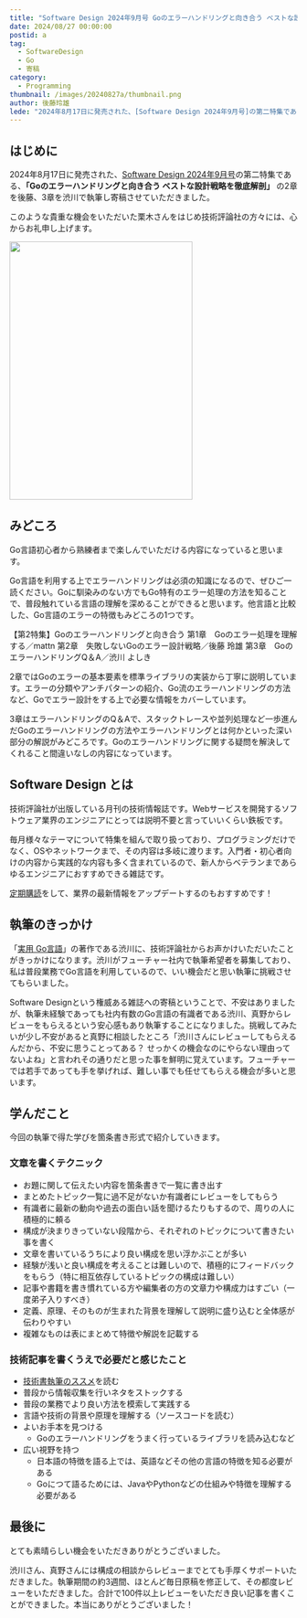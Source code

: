 ```yaml
---
title: "Software Design 2024年9月号 Goのエラーハンドリングと向き合う ベストな設計戦略を徹底解剖を寄稿しました"
date: 2024/08/27 00:00:00
postid: a
tag:
  - SoftwareDesign
  - Go
  - 寄稿
category:
  - Programming
thumbnail: /images/20240827a/thumbnail.png
author: 後藤玲雄
lede: "2024年8月17日に発売された、[Software Design 2024年9月号]の第二特集である、「Goのエラーハンドリングと向き合う  ベストな設計戦略を徹底解剖」 の2章を後藤、3章を渋川で執筆し寄稿させていただきました。"
---
```


## はじめに

2024年8月17日に発売された、[Software Design 2024年9月号](https://gihyo.jp/magazine/SD/archive/2024/202409)の第二特集である、**「Goのエラーハンドリングと向き合う  ベストな設計戦略を徹底解剖」** の2章を後藤、3章を渋川で執筆し寄稿させていただきました。

このような貴重な機会をいただいた栗木さんをはじめ技術評論社の方々には、心からお礼申し上げます。

<img src="/images/20240827a/image.png" alt="" width="320" height="452" loading="lazy">

## みどころ

Go言語初心者から熟練者まで楽しんでいただける内容になっていると思います。

Go言語を利用する上でエラーハンドリングは必須の知識になるので、ぜひご一読ください。Goに馴染みのない方でもGo特有のエラー処理の方法を知ることで、普段触れている言語の理解を深めることができると思います。他言語と比較した、Go言語のエラーの特徴もみどころの1つです。

【第2特集】Goのエラーハンドリングと向き合う
第1章　Goのエラー処理を理解する／mattn
第2章　失敗しないGoのエラー設計戦略／後藤 玲雄
第3章　GoのエラーハンドリングQ＆A／渋川 よしき

2章ではGoのエラーの基本要素を標準ライブラリの実装から丁寧に説明しています。エラーの分類やアンチパターンの紹介、Go流のエラーハンドリングの方法など、Goでエラー設計をする上で必要な情報をカバーしています。

3章はエラーハンドリングのQ＆Aで、スタックトレースや並列処理など一歩進んだGoのエラーハンドリングの方法やエラーハンドリングとは何かといった深い部分の解説がみどころです。Goのエラーハンドリングに関する疑問を解決してくれること間違いなしの内容になっています。

## Software Design とは

技術評論社が出版している月刊の技術情報誌です。Webサービスを開発するソフトウェア業界のエンジニアにとっては説明不要と言っていいくらい鉄板です。

毎月様々なテーマについて特集を組んで取り扱っており、プログラミングだけでなく、OSやネットワークまで、その内容は多岐に渡ります。入門者・初心者向けの内容から実践的な内容も多く含まれているので、新人からベテランまであらゆるエンジニアにおすすめできる雑誌です。

[定期購読](https://www.fujisan.co.jp/product/1535/?tt=opt&gad_source=1&gclid=CjwKCAjwoJa2BhBPEiwA0l0ImNtJPU8-qPk3sAeCDs0DBF7p_5a5Do0DlzA_EwQ01jfqNWn-xcsG8hoCAJwQAvD_BwE)をして、業界の最新情報をアップデートするのもおすすめです！

## 執筆のきっかけ

「[実用 Go言語](https://www.oreilly.co.jp/books/9784873119694/)」の著作である渋川に、技術評論社からお声かけいただいたことがきっかけになります。渋川がフューチャー社内で執筆希望者を募集しており、私は普段業務でGo言語を利用しているので、いい機会だと思い執筆に挑戦させてもらいました。

Software Designという権威ある雑誌への寄稿ということで、不安はありましたが、執筆未経験であっても社内有数のGo言語の有識者である渋川、真野からレビューをもらえるという安心感もあり執筆することになりました。挑戦してみたいが少し不安があると真野に相談したところ「渋川さんにレビューしてもらえるんだから、不安に思うことってある？ せっかくの機会なのにやらない理由ってないよね」と言われその通りだと思った事を鮮明に覚えています。フューチャーでは若手であっても手を挙げれば、難しい事でも任せてもらえる機会が多いと思います。

## 学んだこと

今回の執筆で得た学びを箇条書き形式で紹介していきます。

### 文章を書くテクニック

- お題に関して伝えたい内容を箇条書きで一覧に書き出す
- まとめたトピック一覧に過不足がないか有識者にレビューをしてもらう
- 有識者に最新の動向や過去の面白い話を聞けるたりもするので、周りの人に積極的に頼る
- 構成が決まりきっていない段階から、それぞれのトピックについて書きたい事を書く
- 文章を書いているうちにより良い構成を思い浮かぶことが多い
- 経験が浅いと良い構成を考えることは難しいので、積極的にフィードバックをもらう（特に相互依存しているトピックの構成は難しい）
- 記事や書籍を書き慣れている方や編集者の方の文章力や構成力はすごい（一度弟子入りすべき）
- 定義、原理、そのものが生まれた背景を理解して説明に盛り込むと全体感が伝わりやすい
- 複雑なものは表にまとめて特徴や解説を記載する

### 技術記事を書くうえで必要だと感じたこと

- [技術書執筆のススメ](https://future-architect.github.io/articles/20240403a/)を読む
- 普段から情報収集を行いネタをストックする
- 普段の業務でより良い方法を模索して実践する
- 言語や技術の背景や原理を理解する（ソースコードを読む）
- よいお手本を見つける
  - Goのエラーハンドリングをうまく行っているライブラリを読み込むなど
- 広い視野を持つ
  - 日本語の特徴を語る上では、英語などその他の言語の特徴を知る必要がある
  - Goにつて語るためには、JavaやPythonなどの仕組みや特徴を理解する必要がある

## 最後に

とても素晴らしい機会をいただきありがとうございました。

渋川さん、真野さんには構成の相談からレビューまでとても手厚くサポートいただきました。執筆期間の約3週間、ほとんど毎日原稿を修正して、その都度レビューをいただきました。合計で100件以上レビューをいただき良い記事を書くことができました。本当にありがとうございました！
